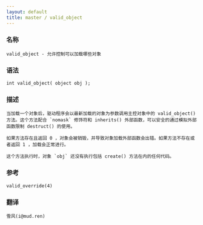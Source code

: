 ```yaml
---
layout: default
title: master / valid_object
---
```


### 名称

    valid_object - 允许控制可以加载哪些对象

### 语法

    int valid_object( object obj );

### 描述

    当加载一个对象后，驱动程序会以最新加载的对象为参数调用主控对象中的 valid_object() 方法。这个方法配合 `nomask` 修饰符和 inherits() 外部函数，可以安全的通过模拟外部函数限制 destruct() 的使用。

    如果方法存在且返回 0 ，对象会被销毁，并导致对象加载外部函数会出错。如果方法不存在或者返回 1 ，加载会正常进行。

    这个方法执行时，对象 `obj` 还没有执行包括 create() 方法在内的任何代码。

### 参考

    valid_override(4)

### 翻译 ###

    雪风(i@mud.ren)
